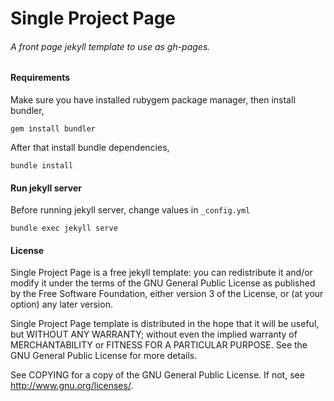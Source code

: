 # Single Project Page

###### A front page jekyll template to use as gh-pages.

#### Requirements

Make sure you have installed rubygem package manager, then install bundler,

```
gem install bundler
```

After that install bundle dependencies,

```
bundle install
```

#### Run jekyll server

Before running jekyll server, change values in `_config.yml`

```
bundle exec jekyll serve
```

#### License
Single Project Page is a free jekyll template: you can redistribute it and/or modify
it under the terms of the GNU General Public License as published by
the Free Software Foundation, either version 3 of the License, or
(at your option) any later version.

Single Project Page template is distributed in the hope that it will be useful,
but WITHOUT ANY WARRANTY; without even the implied warranty of
MERCHANTABILITY or FITNESS FOR A PARTICULAR PURPOSE.  See the
GNU General Public License for more details.

See COPYING for a copy of the GNU General Public License.
If not, see <http://www.gnu.org/licenses/>.